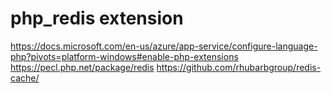 # php_redis extension

https://docs.microsoft.com/en-us/azure/app-service/configure-language-php?pivots=platform-windows#enable-php-extensions
https://pecl.php.net/package/redis
https://github.com/rhubarbgroup/redis-cache/


